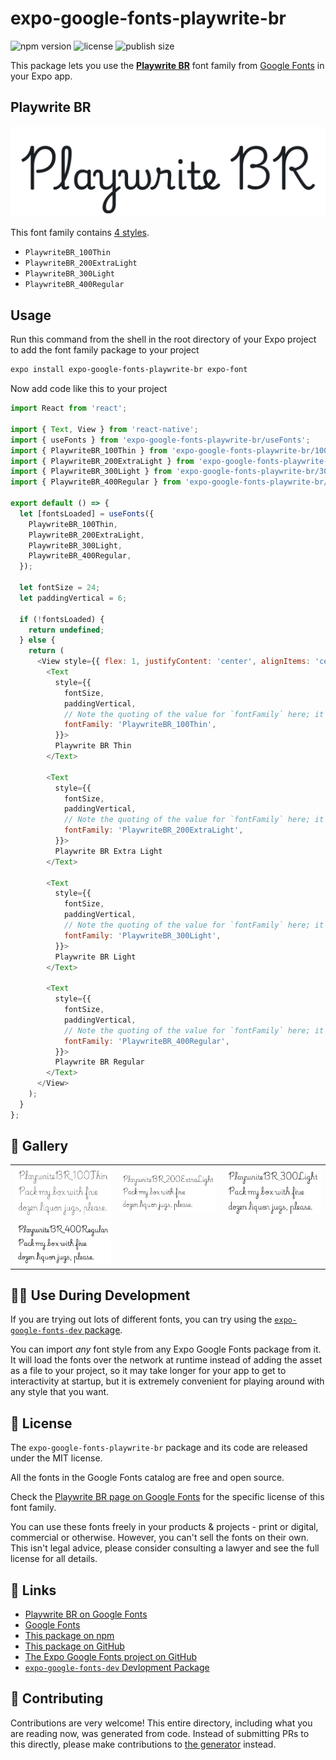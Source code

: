 # expo-google-fonts-playwrite-br

![npm version](https://flat.badgen.net/npm/v/expo-google-fonts-playwrite-br)
![license](https://flat.badgen.net/github/license/expo/google-fonts)
![publish size](https://flat.badgen.net/packagephobia/install/expo-google-fonts-playwrite-br)

This package lets you use the [**Playwrite BR**](https://fonts.google.com/specimen/Playwrite+BR) font family from [Google Fonts](https://fonts.google.com/) in your Expo app.

## Playwrite BR

![Playwrite BR](./font-family.png)

This font family contains [4 styles](#-gallery).

- `PlaywriteBR_100Thin`
- `PlaywriteBR_200ExtraLight`
- `PlaywriteBR_300Light`
- `PlaywriteBR_400Regular`

## Usage

Run this command from the shell in the root directory of your Expo project to add the font family package to your project
```sh
expo install expo-google-fonts-playwrite-br expo-font
```

Now add code like this to your project
```js
import React from 'react';

import { Text, View } from 'react-native';
import { useFonts } from 'expo-google-fonts-playwrite-br/useFonts';
import { PlaywriteBR_100Thin } from 'expo-google-fonts-playwrite-br/100Thin';
import { PlaywriteBR_200ExtraLight } from 'expo-google-fonts-playwrite-br/200ExtraLight';
import { PlaywriteBR_300Light } from 'expo-google-fonts-playwrite-br/300Light';
import { PlaywriteBR_400Regular } from 'expo-google-fonts-playwrite-br/400Regular';

export default () => {
  let [fontsLoaded] = useFonts({
    PlaywriteBR_100Thin,
    PlaywriteBR_200ExtraLight,
    PlaywriteBR_300Light,
    PlaywriteBR_400Regular,
  });

  let fontSize = 24;
  let paddingVertical = 6;

  if (!fontsLoaded) {
    return undefined;
  } else {
    return (
      <View style={{ flex: 1, justifyContent: 'center', alignItems: 'center' }}>
        <Text
          style={{
            fontSize,
            paddingVertical,
            // Note the quoting of the value for `fontFamily` here; it expects a string!
            fontFamily: 'PlaywriteBR_100Thin',
          }}>
          Playwrite BR Thin
        </Text>

        <Text
          style={{
            fontSize,
            paddingVertical,
            // Note the quoting of the value for `fontFamily` here; it expects a string!
            fontFamily: 'PlaywriteBR_200ExtraLight',
          }}>
          Playwrite BR Extra Light
        </Text>

        <Text
          style={{
            fontSize,
            paddingVertical,
            // Note the quoting of the value for `fontFamily` here; it expects a string!
            fontFamily: 'PlaywriteBR_300Light',
          }}>
          Playwrite BR Light
        </Text>

        <Text
          style={{
            fontSize,
            paddingVertical,
            // Note the quoting of the value for `fontFamily` here; it expects a string!
            fontFamily: 'PlaywriteBR_400Regular',
          }}>
          Playwrite BR Regular
        </Text>
      </View>
    );
  }
};

```

## 🔡 Gallery


||||
|-|-|-|
|![PlaywriteBR_100Thin](.//100Thin/PlaywriteBR_100Thin.ttf.png)|![PlaywriteBR_200ExtraLight](.//200ExtraLight/PlaywriteBR_200ExtraLight.ttf.png)|![PlaywriteBR_300Light](.//300Light/PlaywriteBR_300Light.ttf.png)||
|![PlaywriteBR_400Regular](.//400Regular/PlaywriteBR_400Regular.ttf.png)||||


## 👩‍💻 Use During Development

If you are trying out lots of different fonts, you can try using the [`expo-google-fonts-dev` package](https://github.com/freeboub/google-fonts/tree/master/font-packages/dev#readme).

You can import *any* font style from any Expo Google Fonts package from it. It will load the fonts
over the network at runtime instead of adding the asset as a file to your project, so it may take longer
for your app to get to interactivity at startup, but it is extremely convenient
for playing around with any style that you want.

## 📖 License

The `expo-google-fonts-playwrite-br` package and its code are released under the MIT license.

All the fonts in the Google Fonts catalog are free and open source.

Check the [Playwrite BR page on Google Fonts](https://fonts.google.com/specimen/Playwrite+BR) for the specific license of this font family.

You can use these fonts freely in your products & projects - print or digital, commercial or otherwise. However, you can't sell the fonts on their own. This isn't legal advice, please consider consulting a lawyer and see the full license for all details.

## 🔗 Links

- [Playwrite BR on Google Fonts](https://fonts.google.com/specimen/Playwrite+BR)
- [Google Fonts](https://fonts.google.com/)
- [This package on npm](https://www.npmjs.com/package/expo-google-fonts-playwrite-br)
- [This package on GitHub](https://github.com/freeboub/google-fonts/tree/master/font-packages/playwrite-br)
- [The Expo Google Fonts project on GitHub](https://github.com/freeboub/google-fonts)
- [`expo-google-fonts-dev` Devlopment Package](https://github.com/freeboub/google-fonts/tree/master/font-packages/dev)

## 🤝 Contributing

Contributions are very welcome! This entire directory, including what you are reading now, was generated from code. Instead of submitting PRs to this directly, please make contributions to [the generator](https://github.com/freeboub/google-fonts/tree/master/packages/generator) instead.
